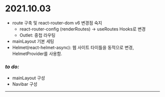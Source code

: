 # 2021.10.03
* route 구축 및 react-router-dom v6 변경점 숙지
  *  react-router-config (renderRoutes) -> useRoutes Hooks로 변경
  *  Outlet: 중첩 라우팅
* mainLayout 기본 세팅
* Helmet(react-helmet-async): 웹 사이트 타이틀을 동적으로 변경, HelmetProvider를 사용함.

### **_to do:_**  
* mainLayout 구성
* Navibar 구성

---